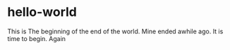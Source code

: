 # hello-world
This is The beginning of the end of the world. Mine ended awhile ago. It is time to begin. Again
